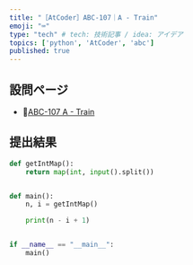 ```yaml
---
title: "［AtCoder］ABC-107｜A - Train"
emoji: "⌨️"
type: "tech" # tech: 技術記事 / idea: アイデア
topics: ['python', 'AtCoder', 'abc']
published: true
---
```


## 設問ページ

- 🔗[ABC-107 A - Train](https://atcoder.jp/contests/abc107/tasks/abc107_a)

## 提出結果

```python
def getIntMap():
    return map(int, input().split())


def main():
    n, i = getIntMap()

    print(n - i + 1)


if __name__ == "__main__":
    main()
```
